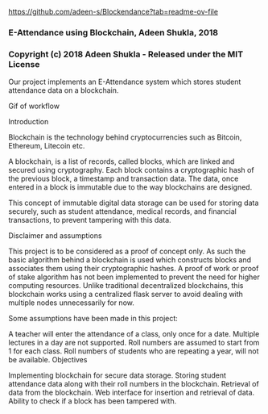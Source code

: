 https://github.com/adeen-s/Blockendance?tab=readme-ov-file

### E-Attendance using Blockchain, Adeen Shukla, 2018
### Copyright (c) 2018 Adeen Shukla - Released under the MIT License

Our project implements an E-Attendance system which stores student attendance data on a blockchain.

Gif of workflow

Introduction

Blockchain is the technology behind cryptocurrencies such as Bitcoin, Ethereum, Litecoin etc.

A blockchain, is a list of records, called blocks, which are linked and secured using cryptography. Each block contains a cryptographic hash of the previous block, a timestamp and transaction data. The data, once entered in a block is immutable due to the way blockchains are designed.

This concept of immutable digital data storage can be used for storing data securely, such as student attendance, medical records, and financial transactions, to prevent tampering with this data.

Disclaimer and assumptions

This project is to be considered as a proof of concept only. As such the basic algorithm behind a blockchain is used which constructs blocks and associates them using their cryptographic hashes. A proof of work or proof of stake algorithm has not been implemented to prevent the need for higher computing resources. Unlike traditional decentralized blockchains, this blockchain works using a centralized flask server to avoid dealing with multiple nodes unnecessarily for now.

Some assumptions have been made in this project:

A teacher will enter the attendance of a class, only once for a date. Multiple lectures in a day are not supported.
Roll numbers are assumed to start from 1 for each class.
Roll numbers of students who are repeating a year, will not be available.
Objectives

Implementing blockchain for secure data storage.
Storing student attendance data along with their roll numbers in the blockchain.
Retrieval of data from the blockchain.
Web interface for insertion and retrieval of data.
Ability to check if a block has been tampered with.

